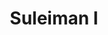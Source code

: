 ---
title: "Suleiman I"
alias: 
type: note
subject: history
tags:
 - history
 - hungarian_history
 - turkish_invasion
created: 2023.01.09 09:15
created_by: Ádám
status: empty 
---